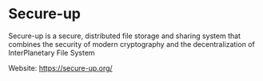 # Secure-up

Secure-up is a secure, distributed file storage and sharing system
that combines the security of modern cryptography and the decentralization of InterPlanetary File System

Website: https://secure-up.org/

